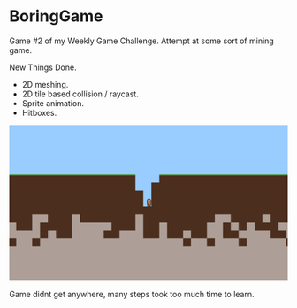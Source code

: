 # BoringGame

Game #2 of my Weekly Game Challenge. Attempt at some sort of mining game.

New Things Done.
- 2D meshing.
- 2D tile based collision / raycast.
- Sprite animation.
- Hitboxes.

![alt text](https://github.com/wbmcglaughlin/BoringGame/blob/master/docs/photos/img.png)

Game didnt get anywhere, many steps took too much time to learn.

